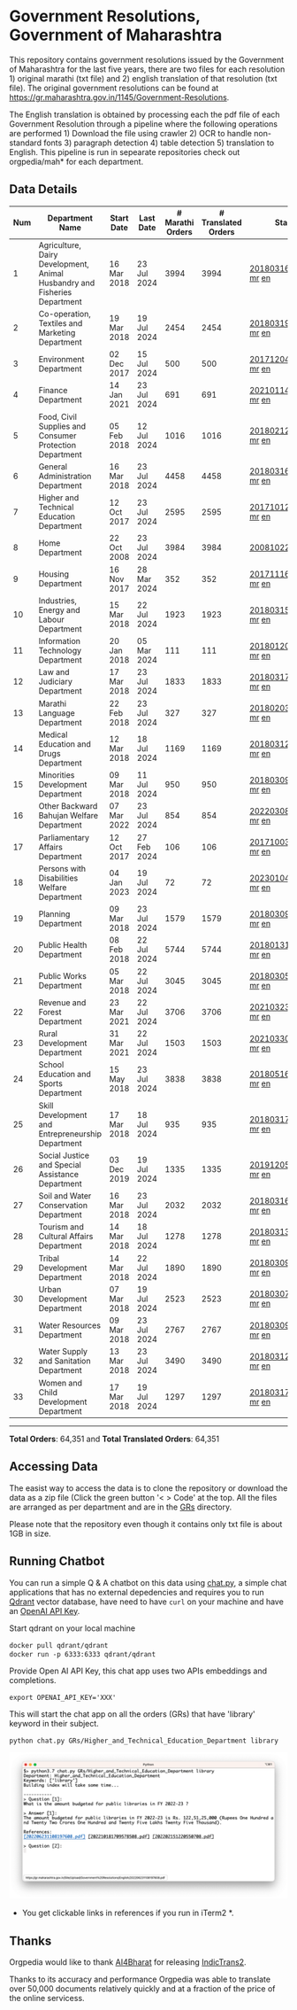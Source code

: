 # Government Resolutions, Government of Maharashtra

This repository contains government resolutions issued by the Government of Maharashtra for the last five years, there are two files for each resolution 1) original marathi (txt file) and 2) english translation of that resolution (txt file). The original government resolutions can be found at https://gr.maharashtra.gov.in/1145/Government-Resolutions.

The English translation is obtained by processing each the pdf file of each Government Resolution through a pipeline where the following operations are performed 1) Download the file using crawler 2) OCR to handle non-standard fonts 3) paragraph detection 4) table  detection 5) translation to English. This pipeline is run in sepearate repositories check out orgpedia/mah* for each department.


## Data Details

| Num | Department Name | Start Date | Last Date | # Marathi Orders | # Translated Orders | Starting Order | Last Order |
| --- | --------------- | ---------- | --------- | ---------------- | ------------------- | -------------- | ---------- |
| 1 | Agriculture, Dairy Development, Animal Husbandry and Fisheries Department | 16 Mar 2018 | 23 Jul 2024 | 3994 | 3994 | [201803161624182101.pdf](https://gr.maharashtra.gov.in/Site/Upload/Government%20Resolutions/English/201803161624182101.pdf) [mr](GRs/Agriculture,_Dairy_Development,_Animal_Husbandry_and_Fisheries_Department/201803161624182101.pdf.mr.txt) [en](GRs/Agriculture,_Dairy_Development,_Animal_Husbandry_and_Fisheries_Department/201803161624182101.pdf.en.txt) | [202407231828282201.pdf](https://gr.maharashtra.gov.in/Site/Upload/Government%20Resolutions/English/202407231828282201.pdf) [mr](GRs/Agriculture,_Dairy_Development,_Animal_Husbandry_and_Fisheries_Department/202407231828282201.pdf.mr.txt) [en](GRs/Agriculture,_Dairy_Development,_Animal_Husbandry_and_Fisheries_Department/202407231828282201.pdf.en.txt) |
| 2 | Co-operation, Textiles and Marketing Department | 19 Mar 2018 | 19 Jul 2024 | 2454 | 2454 | [201803191257576702.pdf](https://gr.maharashtra.gov.in/Site/Upload/Government%20Resolutions/English/201803191257576702.pdf) [mr](GRs/Co-operation,_Textiles_and_Marketing_Department/201803191257576702.pdf.mr.txt) [en](GRs/Co-operation,_Textiles_and_Marketing_Department/201803191257576702.pdf.en.txt) | [202407191220178402.pdf](https://gr.maharashtra.gov.in/Site/Upload/Government%20Resolutions/English/202407191220178402.pdf) [mr](GRs/Co-operation,_Textiles_and_Marketing_Department/202407191220178402.pdf.mr.txt) [en](GRs/Co-operation,_Textiles_and_Marketing_Department/202407191220178402.pdf.en.txt) |
| 3 | Environment Department | 02 Dec 2017 | 15 Jul 2024 | 500 | 500 | [201712041147216904.pdf](https://gr.maharashtra.gov.in/Site/Upload/Government%20Resolutions/English/201712041147216904.pdf) [mr](GRs/Environment_Department/201712041147216904.pdf.mr.txt) [en](GRs/Environment_Department/201712041147216904.pdf.en.txt) | [202407151514374404.pdf](https://gr.maharashtra.gov.in/Site/Upload/Government%20Resolutions/English/202407151514374404.pdf) [mr](GRs/Environment_Department/202407151514374404.pdf.mr.txt) [en](GRs/Environment_Department/202407151514374404.pdf.en.txt) |
| 4 | Finance Department | 14 Jan 2021 | 23 Jul 2024 | 691 | 691 | [202101141237329905.pdf](https://gr.maharashtra.gov.in/Site/Upload/Government%20Resolutions/English/202101141237329905.pdf) [mr](GRs/Finance_Department/202101141237329905.pdf.mr.txt) [en](GRs/Finance_Department/202101141237329905.pdf.en.txt) | [202407231041119605.pdf](https://gr.maharashtra.gov.in/Site/Upload/Government%20Resolutions/English/202407231041119605.pdf) [mr](GRs/Finance_Department/202407231041119605.pdf.mr.txt) [en](GRs/Finance_Department/202407231041119605.pdf.en.txt) |
| 5 | Food, Civil Supplies and Consumer Protection Department | 05 Feb 2018 | 12 Jul 2024 | 1016 | 1016 | [201802121244545806.pdf](https://gr.maharashtra.gov.in/Site/Upload/Government%20Resolutions/English/201802121244545806.pdf) [mr](GRs/Food,_Civil_Supplies_and_Consumer_Protection_Department/201802121244545806.pdf.mr.txt) [en](GRs/Food,_Civil_Supplies_and_Consumer_Protection_Department/201802121244545806.pdf.en.txt) | [202407121444450706.pdf](https://gr.maharashtra.gov.in/Site/Upload/Government%20Resolutions/English/202407121444450706.pdf) [mr](GRs/Food,_Civil_Supplies_and_Consumer_Protection_Department/202407121444450706.pdf.mr.txt) [en](GRs/Food,_Civil_Supplies_and_Consumer_Protection_Department/202407121444450706.pdf.en.txt) |
| 6 | General Administration Department | 16 Mar 2018 | 23 Jul 2024 | 4458 | 4458 | [201803161224022707.pdf](https://gr.maharashtra.gov.in/Site/Upload/Government%20Resolutions/English/201803161224022707.pdf) [mr](GRs/General_Administration_Department/201803161224022707.pdf.mr.txt) [en](GRs/General_Administration_Department/201803161224022707.pdf.en.txt) | [202407231653153007.pdf](https://gr.maharashtra.gov.in/Site/Upload/Government%20Resolutions/English/202407231653153007.pdf) [mr](GRs/General_Administration_Department/202407231653153007.pdf.mr.txt) [en](GRs/General_Administration_Department/202407231653153007.pdf.en.txt) |
| 7 | Higher and Technical Education Department | 12 Oct 2017 | 23 Jul 2024 | 2595 | 2595 | [201710121514029708.pdf](https://gr.maharashtra.gov.in/Site/Upload/Government%20Resolutions/English/201710121514029708.pdf) [mr](GRs/Higher_and_Technical_Education_Department/201710121514029708.pdf.mr.txt) [en](GRs/Higher_and_Technical_Education_Department/201710121514029708.pdf.en.txt) | [202407231549364908.pdf](https://gr.maharashtra.gov.in/Site/Upload/Government%20Resolutions/English/202407231549364908.pdf) [mr](GRs/Higher_and_Technical_Education_Department/202407231549364908.pdf.mr.txt) [en](GRs/Higher_and_Technical_Education_Department/202407231549364908.pdf.en.txt) |
| 8 | Home Department | 22 Oct 2008 | 23 Jul 2024 | 3984 | 3984 | [20081022.pdf](https://gr.maharashtra.gov.in/Site/Upload/Government%20Resolutions/English/20081022.pdf) [mr](GRs/Home_Department/20081022.pdf.mr.txt) [en](GRs/Home_Department/20081022.pdf.en.txt) | [202407231924595929.pdf](https://gr.maharashtra.gov.in/Site/Upload/Government%20Resolutions/English/202407231924595929.pdf) [mr](GRs/Home_Department/202407231924595929.pdf.mr.txt) [en](GRs/Home_Department/202407231924595929.pdf.en.txt) |
| 9 | Housing Department | 16 Nov 2017 | 28 Mar 2024 | 352 | 352 | [201711161447076609.pdf](https://gr.maharashtra.gov.in/Site/Upload/Government%20Resolutions/English/201711161447076609.pdf) [mr](GRs/Housing_Department/201711161447076609.pdf.mr.txt) [en](GRs/Housing_Department/201711161447076609.pdf.en.txt) | [202403281255554909.pdf](https://gr.maharashtra.gov.in/Site/Upload/Government%20Resolutions/English/202403281255554909.pdf) [mr](GRs/Housing_Department/202403281255554909.pdf.mr.txt) [en](GRs/Housing_Department/202403281255554909.pdf.en.txt) |
| 10 | Industries, Energy and Labour Department | 15 Mar 2018 | 22 Jul 2024 | 1923 | 1923 | [201803151204055010.pdf](https://gr.maharashtra.gov.in/Site/Upload/Government%20Resolutions/English/201803151204055010.pdf) [mr](GRs/Industries,_Energy_and_Labour_Department/201803151204055010.pdf.mr.txt) [en](GRs/Industries,_Energy_and_Labour_Department/201803151204055010.pdf.en.txt) | [202407221746382410.pdf](https://gr.maharashtra.gov.in/Site/Upload/Government%20Resolutions/English/202407221746382410.pdf) [mr](GRs/Industries,_Energy_and_Labour_Department/202407221746382410.pdf.mr.txt) [en](GRs/Industries,_Energy_and_Labour_Department/202407221746382410.pdf.en.txt) |
| 11 | Information Technology Department | 20 Jan 2018 | 05 Mar 2024 | 111 | 111 | [201801201843024511.pdf](https://gr.maharashtra.gov.in/Site/Upload/Government%20Resolutions/English/201801201843024511.pdf) [mr](GRs/Information_Technology_Department/201801201843024511.pdf.mr.txt) [en](GRs/Information_Technology_Department/201801201843024511.pdf.en.txt) | [202403051249430211.pdf](https://gr.maharashtra.gov.in/Site/Upload/Government%20Resolutions/English/202403051249430211.pdf) [mr](GRs/Information_Technology_Department/202403051249430211.pdf.mr.txt) [en](GRs/Information_Technology_Department/202403051249430211.pdf.en.txt) |
| 12 | Law and Judiciary Department | 17 Mar 2018 | 23 Jul 2024 | 1833 | 1833 | [201803171129290212.pdf](https://gr.maharashtra.gov.in/Site/Upload/Government%20Resolutions/English/201803171129290212.pdf) [mr](GRs/Law_and_Judiciary_Department/201803171129290212.pdf.mr.txt) [en](GRs/Law_and_Judiciary_Department/201803171129290212.pdf.en.txt) | [202407231639564012.pdf](https://gr.maharashtra.gov.in/Site/Upload/Government%20Resolutions/English/202407231639564012.pdf) [mr](GRs/Law_and_Judiciary_Department/202407231639564012.pdf.mr.txt) [en](GRs/Law_and_Judiciary_Department/202407231639564012.pdf.en.txt) |
| 13 | Marathi Language Department | 22 Feb 2018 | 23 Jul 2024 | 327 | 327 | [201802031549154233.pdf](https://gr.maharashtra.gov.in/Site/Upload/Government%20Resolutions/English/201802031549154233.pdf) [mr](GRs/Marathi_Language_Department/201802031549154233.pdf.mr.txt) [en](GRs/Marathi_Language_Department/201802031549154233.pdf.en.txt) | [202407231241293633.pdf](https://gr.maharashtra.gov.in/Site/Upload/Government%20Resolutions/English/202407231241293633.pdf) [mr](GRs/Marathi_Language_Department/202407231241293633.pdf.mr.txt) [en](GRs/Marathi_Language_Department/202407231241293633.pdf.en.txt) |
| 14 | Medical Education and Drugs Department | 12 Mar 2018 | 18 Jul 2024 | 1169 | 1169 | [201803121137094813.pdf](https://gr.maharashtra.gov.in/Site/Upload/Government%20Resolutions/English/201803121137094813.pdf) [mr](GRs/Medical_Education_and_Drugs_Department/201803121137094813.pdf.mr.txt) [en](GRs/Medical_Education_and_Drugs_Department/201803121137094813.pdf.en.txt) | [202407181500536013.pdf](https://gr.maharashtra.gov.in/Site/Upload/Government%20Resolutions/English/202407181500536013.pdf) [mr](GRs/Medical_Education_and_Drugs_Department/202407181500536013.pdf.mr.txt) [en](GRs/Medical_Education_and_Drugs_Department/202407181500536013.pdf.en.txt) |
| 15 | Minorities Development Department | 09 Mar 2018 | 11 Jul 2024 | 950 | 950 | [201803091218355314.pdf](https://gr.maharashtra.gov.in/Site/Upload/Government%20Resolutions/English/201803091218355314.pdf) [mr](GRs/Minorities_Development_Department/201803091218355314.pdf.mr.txt) [en](GRs/Minorities_Development_Department/201803091218355314.pdf.en.txt) | [202407111525540914.pdf](https://gr.maharashtra.gov.in/Site/Upload/Government%20Resolutions/English/202407111525540914.pdf) [mr](GRs/Minorities_Development_Department/202407111525540914.pdf.mr.txt) [en](GRs/Minorities_Development_Department/202407111525540914.pdf.en.txt) |
| 16 | Other Backward Bahujan Welfare Department | 07 Mar 2022 | 23 Jul 2024 | 854 | 854 | [202203081752439334.pdf](https://gr.maharashtra.gov.in/Site/Upload/Government%20Resolutions/English/202203081752439334.pdf) [mr](GRs/Other_Backward_Bahujan_Welfare_Department/202203081752439334.pdf.mr.txt) [en](GRs/Other_Backward_Bahujan_Welfare_Department/202203081752439334.pdf.en.txt) | [202407231608011534.pdf](https://gr.maharashtra.gov.in/Site/Upload/Government%20Resolutions/English/202407231608011534.pdf) [mr](GRs/Other_Backward_Bahujan_Welfare_Department/202407231608011534.pdf.mr.txt) [en](GRs/Other_Backward_Bahujan_Welfare_Department/202407231608011534.pdf.en.txt) |
| 17 | Parliamentary Affairs Department | 12 Oct 2017 | 27 Feb 2024 | 106 | 106 | [201710031642378615.pdf](https://gr.maharashtra.gov.in/Site/Upload/Government%20Resolutions/English/201710031642378615.pdf) [mr](GRs/Parliamentary_Affairs_Department/201710031642378615.pdf.mr.txt) [en](GRs/Parliamentary_Affairs_Department/201710031642378615.pdf.en.txt) | [202402271500283915.pdf](https://gr.maharashtra.gov.in/Site/Upload/Government%20Resolutions/English/202402271500283915.pdf) [mr](GRs/Parliamentary_Affairs_Department/202402271500283915.pdf.mr.txt) [en](GRs/Parliamentary_Affairs_Department/202402271500283915.pdf.en.txt) |
| 18 | Persons with Disabilities Welfare Department | 04 Jan 2023 | 19 Jul 2024 | 72 | 72 | [202301041906309635.pdf](https://gr.maharashtra.gov.in/Site/Upload/Government%20Resolutions/English/202301041906309635.pdf) [mr](GRs/Persons_with_Disabilities_Welfare_Department/202301041906309635.pdf.mr.txt) [en](GRs/Persons_with_Disabilities_Welfare_Department/202301041906309635.pdf.en.txt) | [202407191308289135.pdf](https://gr.maharashtra.gov.in/Site/Upload/Government%20Resolutions/English/202407191308289135.pdf) [mr](GRs/Persons_with_Disabilities_Welfare_Department/202407191308289135.pdf.mr.txt) [en](GRs/Persons_with_Disabilities_Welfare_Department/202407191308289135.pdf.en.txt) |
| 19 | Planning Department | 09 Mar 2018 | 23 Jul 2024 | 1579 | 1579 | [201803091441032716.pdf](https://gr.maharashtra.gov.in/Site/Upload/Government%20Resolutions/English/201803091441032716.pdf) [mr](GRs/Planning_Department/201803091441032716.pdf.mr.txt) [en](GRs/Planning_Department/201803091441032716.pdf.en.txt) | [202407231512267116.pdf](https://gr.maharashtra.gov.in/Site/Upload/Government%20Resolutions/English/202407231512267116.pdf) [mr](GRs/Planning_Department/202407231512267116.pdf.mr.txt) [en](GRs/Planning_Department/202407231512267116.pdf.en.txt) |
| 20 | Public Health Department | 08 Feb 2018 | 22 Jul 2024 | 5744 | 5744 | [201801311722275417.pdf](https://gr.maharashtra.gov.in/Site/Upload/Government%20Resolutions/English/201801311722275417.pdf) [mr](GRs/Public_Health_Department/201801311722275417.pdf.mr.txt) [en](GRs/Public_Health_Department/201801311722275417.pdf.en.txt) | [202407181514409817.pdf](https://gr.maharashtra.gov.in/Site/Upload/Government%20Resolutions/English/202407181514409817.pdf) [mr](GRs/Public_Health_Department/202407181514409817.pdf.mr.txt) [en](GRs/Public_Health_Department/202407181514409817.pdf.en.txt) |
| 21 | Public Works Department | 05 Mar 2018 | 22 Jul 2024 | 3045 | 3045 | [201803051515468118.pdf](https://gr.maharashtra.gov.in/Site/Upload/Government%20Resolutions/English/201803051515468118.pdf) [mr](GRs/Public_Works_Department/201803051515468118.pdf.mr.txt) [en](GRs/Public_Works_Department/201803051515468118.pdf.en.txt) | [202407231451095418.pdf](https://gr.maharashtra.gov.in/Site/Upload/Government%20Resolutions/English/202407231451095418.pdf) [mr](GRs/Public_Works_Department/202407231451095418.pdf.mr.txt) [en](GRs/Public_Works_Department/202407231451095418.pdf.en.txt) |
| 22 | Revenue and Forest Department | 23 Mar 2021 | 22 Jul 2024 | 3706 | 3706 | [202103231328393119.pdf](https://gr.maharashtra.gov.in/Site/Upload/Government%20Resolutions/English/202103231328393119.pdf) [mr](GRs/Revenue_and_Forest_Department/202103231328393119.pdf.mr.txt) [en](GRs/Revenue_and_Forest_Department/202103231328393119.pdf.en.txt) | [202407221824471119.pdf](https://gr.maharashtra.gov.in/Site/Upload/Government%20Resolutions/English/202407221824471119.pdf) [mr](GRs/Revenue_and_Forest_Department/202407221824471119.pdf.mr.txt) [en](GRs/Revenue_and_Forest_Department/202407221824471119.pdf.en.txt) |
| 23 | Rural Development Department | 31 Mar 2021 | 22 Jul 2024 | 1503 | 1503 | [202103301021181120.pdf](https://gr.maharashtra.gov.in/Site/Upload/Government%20Resolutions/English/202103301021181120.pdf) [mr](GRs/Rural_Development_Department/202103301021181120.pdf.mr.txt) [en](GRs/Rural_Development_Department/202103301021181120.pdf.en.txt) | [202407221510039420.pdf](https://gr.maharashtra.gov.in/Site/Upload/Government%20Resolutions/English/202407221510039420.pdf) [mr](GRs/Rural_Development_Department/202407221510039420.pdf.mr.txt) [en](GRs/Rural_Development_Department/202407221510039420.pdf.en.txt) |
| 24 | School Education and Sports Department | 15 May 2018 | 23 Jul 2024 | 3838 | 3838 | [201805161114241221.pdf](https://gr.maharashtra.gov.in/Site/Upload/Government%20Resolutions/English/201805161114241221.pdf) [mr](GRs/School_Education_and_Sports_Department/201805161114241221.pdf.mr.txt) [en](GRs/School_Education_and_Sports_Department/201805161114241221.pdf.en.txt) | [202407231556018021.pdf](https://gr.maharashtra.gov.in/Site/Upload/Government%20Resolutions/English/202407231556018021.pdf) [mr](GRs/School_Education_and_Sports_Department/202407231556018021.pdf.mr.txt) [en](GRs/School_Education_and_Sports_Department/202407231556018021.pdf.en.txt) |
| 25 | Skill Development and Entrepreneurship Department | 17 Mar 2018 | 18 Jul 2024 | 935 | 935 | [201803171322099003.pdf](https://gr.maharashtra.gov.in/Site/Upload/Government%20Resolutions/English/201803171322099003.pdf) [mr](GRs/Skill_Development_and_Entrepreneurship_Department/201803171322099003.pdf.mr.txt) [en](GRs/Skill_Development_and_Entrepreneurship_Department/201803171322099003.pdf.en.txt) | [202407181653067103.pdf](https://gr.maharashtra.gov.in/Site/Upload/Government%20Resolutions/English/202407181653067103.pdf) [mr](GRs/Skill_Development_and_Entrepreneurship_Department/202407181653067103.pdf.mr.txt) [en](GRs/Skill_Development_and_Entrepreneurship_Department/202407181653067103.pdf.en.txt) |
| 26 | Social Justice and Special Assistance Department | 03 Dec 2019 | 19 Jul 2024 | 1335 | 1335 | [201912051107011622.pdf](https://gr.maharashtra.gov.in/Site/Upload/Government%20Resolutions/English/201912051107011622.pdf) [mr](GRs/Social_Justice_and_Special_Assistance_Department/201912051107011622.pdf.mr.txt) [en](GRs/Social_Justice_and_Special_Assistance_Department/201912051107011622.pdf.en.txt) | [202407191832251322.pdf](https://gr.maharashtra.gov.in/Site/Upload/Government%20Resolutions/English/202407191832251322.pdf) [mr](GRs/Social_Justice_and_Special_Assistance_Department/202407191832251322.pdf.mr.txt) [en](GRs/Social_Justice_and_Special_Assistance_Department/202407191832251322.pdf.en.txt) |
| 27 | Soil and Water Conservation Department | 16 Mar 2018 | 23 Jul 2024 | 2032 | 2032 | [201803161247582426.pdf](https://gr.maharashtra.gov.in/Site/Upload/Government%20Resolutions/English/201803161247582426.pdf) [mr](GRs/Soil_and_Water_Conservation_Department/201803161247582426.pdf.mr.txt) [en](GRs/Soil_and_Water_Conservation_Department/201803161247582426.pdf.en.txt) | [202407231529302426.pdf](https://gr.maharashtra.gov.in/Site/Upload/Government%20Resolutions/English/202407231529302426.pdf) [mr](GRs/Soil_and_Water_Conservation_Department/202407231529302426.pdf.mr.txt) [en](GRs/Soil_and_Water_Conservation_Department/202407231529302426.pdf.en.txt) |
| 28 | Tourism and Cultural Affairs Department | 14 Mar 2018 | 18 Jul 2024 | 1278 | 1278 | [201803131542054523.pdf](https://gr.maharashtra.gov.in/Site/Upload/Government%20Resolutions/English/201803131542054523.pdf) [mr](GRs/Tourism_and_Cultural_Affairs_Department/201803131542054523.pdf.mr.txt) [en](GRs/Tourism_and_Cultural_Affairs_Department/201803131542054523.pdf.en.txt) | [202407181755151623.pdf](https://gr.maharashtra.gov.in/Site/Upload/Government%20Resolutions/English/202407181755151623.pdf) [mr](GRs/Tourism_and_Cultural_Affairs_Department/202407181755151623.pdf.mr.txt) [en](GRs/Tourism_and_Cultural_Affairs_Department/202407181755151623.pdf.en.txt) |
| 29 | Tribal Development Department | 14 Mar 2018 | 22 Jul 2024 | 1890 | 1890 | [201803091105184924.pdf](https://gr.maharashtra.gov.in/Site/Upload/Government%20Resolutions/English/201803091105184924.pdf) [mr](GRs/Tribal_Development_Department/201803091105184924.pdf.mr.txt) [en](GRs/Tribal_Development_Department/201803091105184924.pdf.en.txt) | [202407221118317724.pdf](https://gr.maharashtra.gov.in/Site/Upload/Government%20Resolutions/English/202407221118317724.pdf) [mr](GRs/Tribal_Development_Department/202407221118317724.pdf.mr.txt) [en](GRs/Tribal_Development_Department/202407221118317724.pdf.en.txt) |
| 30 | Urban Development Department | 07 Mar 2018 | 19 Jul 2024 | 2523 | 2523 | [201803071203178325.pdf](https://gr.maharashtra.gov.in/Site/Upload/Government%20Resolutions/English/201803071203178325.pdf) [mr](GRs/Urban_Development_Department/201803071203178325.pdf.mr.txt) [en](GRs/Urban_Development_Department/201803071203178325.pdf.en.txt) | [202407191414039325.pdf](https://gr.maharashtra.gov.in/Site/Upload/Government%20Resolutions/English/202407191414039325.pdf) [mr](GRs/Urban_Development_Department/202407191414039325.pdf.mr.txt) [en](GRs/Urban_Development_Department/202407191414039325.pdf.en.txt) |
| 31 | Water Resources Department | 09 Mar 2018 | 23 Jul 2024 | 2767 | 2767 | [201803091034435527.pdf](https://gr.maharashtra.gov.in/Site/Upload/Government%20Resolutions/English/201803091034435527.pdf) [mr](GRs/Water_Resources_Department/201803091034435527.pdf.mr.txt) [en](GRs/Water_Resources_Department/201803091034435527.pdf.en.txt) | [202407231340579227.pdf](https://gr.maharashtra.gov.in/Site/Upload/Government%20Resolutions/English/202407231340579227.pdf) [mr](GRs/Water_Resources_Department/202407231340579227.pdf.mr.txt) [en](GRs/Water_Resources_Department/202407231340579227.pdf.en.txt) |
| 32 | Water Supply and Sanitation Department | 13 Mar 2018 | 23 Jul 2024 | 3490 | 3490 | [201803121414108428.pdf](https://gr.maharashtra.gov.in/Site/Upload/Government%20Resolutions/English/201803121414108428.pdf) [mr](GRs/Water_Supply_and_Sanitation_Department/201803121414108428.pdf.mr.txt) [en](GRs/Water_Supply_and_Sanitation_Department/201803121414108428.pdf.en.txt) | [202407231151297028.pdf](https://gr.maharashtra.gov.in/Site/Upload/Government%20Resolutions/English/202407231151297028.pdf) [mr](GRs/Water_Supply_and_Sanitation_Department/202407231151297028.pdf.mr.txt) [en](GRs/Water_Supply_and_Sanitation_Department/202407231151297028.pdf.en.txt) |
| 33 | Women and Child Development Department | 17 Mar 2018 | 19 Jul 2024 | 1297 | 1297 | [201803171539444330.pdf](https://gr.maharashtra.gov.in/Site/Upload/Government%20Resolutions/English/201803171539444330.pdf) [mr](GRs/Women_and_Child_Development_Department/201803171539444330.pdf.mr.txt) [en](GRs/Women_and_Child_Development_Department/201803171539444330.pdf.en.txt) | [202407191257027430.pdf](https://gr.maharashtra.gov.in/Site/Upload/Government%20Resolutions/English/202407191257027430.pdf) [mr](GRs/Women_and_Child_Development_Department/202407191257027430.pdf.mr.txt) [en](GRs/Women_and_Child_Development_Department/202407191257027430.pdf.en.txt) |
----------------------------------------------------------------------------------------------------

**Total Orders**: 64,351 and **Total Translated Orders**: 64,351
## Accessing Data

The easist way to access the data is to clone the repository or download the data as a zip file (Click the green button '< > Code' at the top. All the files are arranged as per department and are in the [GRs](GRs) directory.

Please note that the repository even though it contains only txt file is about 1GB in size.

## Running Chatbot

You can run a simple Q & A chatbot on this data using [chat.py](chat.py), a simple chat applications that has no external depedencies and requires you to run [Qdrant](https://qdrant.tech/) vector database, have need to have `curl` on your machine and have an [OpenAI API Key](https://help.openai.com/en/articles/4936850-where-do-i-find-my-secret-api-key).

Start qdrant on your local machine
```shell
docker pull qdrant/qdrant
docker run -p 6333:6333 qdrant/qdrant
```

Provide Open AI API Key, this chat app uses two APIs embeddings and completions.
```shell
export OPENAI_API_KEY='XXX'
```

This will start the chat app on all the orders (GRs) that have 'library' keyword in their subject.

```shell
python chat.py GRs/Higher_and_Technical_Education_Department library
```

![screenshot of running chat.py](screenshot.png)

* You get clickable links in references if you run in iTerm2 *.

## Thanks

Orgpedia would like to thank [AI4Bharat](https://ai4bharat.iitm.ac.in/) for releasing [IndicTrans2](https://github.com/AI4Bharat/IndicTrans2).

Thanks to its accuracy and performance Orgpedia was able to translate over 50,000 documents relatively quickly and at a fraction of the price of the online servicess.











